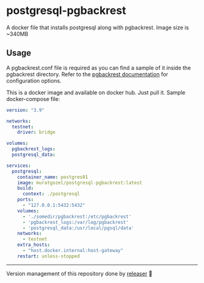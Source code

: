 # postgresql-pgbackrest
A docker file that installs postgresql along with pgbackrest. Image size is ~340MB

## Usage
A pgbackrest.conf file is required as you can find a sample of it inside the pgbackrest directory. Refer to the [pgbackrest documentation](https://pgbackrest.org/configuration.html) for configuration options.

This is a docker image and available on docker hub. Just pull it. Sample docker-compose file:
```yaml
version: "3.9"

networks:
  testnet:
    driver: bridge

volumes:
  pgbackrest_logs:
  postgresql_data:

services:
  postgresql:
    container_name: postgres01
    image: muratgozel/postgresql-pgbackrest:latest
    build:
      context: ./postgresql
    ports:
      - "127.0.0.1:5432:5432"
    volumes:
      - './somedir/pgbackrest:/etc/pgbackrest'
      - 'pgbackrest_logs:/var/log/pgbackrest'
      - 'postgresql_data:/usr/local/pgsql/data'
    networks:
      - testnet
    extra_hosts:
      - "host.docker.internal:host-gateway"
    restart: unless-stopped
```

---

Version management of this repository done by [releaser](https://github.com/muratgozel/node-releaser) 🚀
